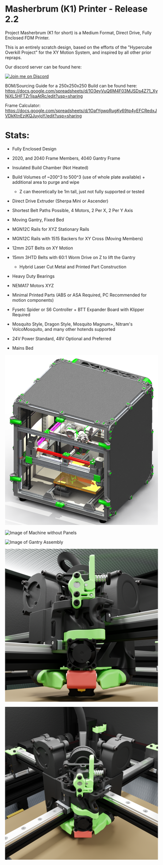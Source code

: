 # Masherbrum (K1) Printer - Release 2.2

Project Masherbrum (K1 for short) is a Medium Format, Direct Drive, Fully Enclosed FDM Printer.

This is an entirely scratch design, based on the efforts of the "Hypercube Overkill Project" for the XY Motion System, and inspired by all other prior repraps.

Our discord server can be found here: 

[![Join me on Discord](https://discord.com/api/guilds/641407187004030997/widget.png?style=banner2)](https://discord.gg/MzTR3zE)

BOM/Sourcing Guide for a 250x250x250 Build can be found here: https://docs.google.com/spreadsheets/d/1O3eyVuQ6M4F03MJSDs4Z71_XyNjXL5HFTZr1jsaAtRc/edit?usp=sharing

Frame Calculator: https://docs.google.com/spreadsheets/d/1OafYgwpRugKy69tp4yEFCRedxJVDkKtnEzjKQJuyjoY/edit?usp=sharing

# Stats:
- Fully Enclosed Design
- 2020, and 2040 Frame Members, 4040 Gantry Frame
- Insulated Build Chamber (Not Heated)
- Build Volumes of ~200^3 to 500^3 (use of whole plate available) + additional area to purge and wipe
     - Z can theoretically be 1m tall, just not fully supported or tested

- Direct Drive Extruder (Sherpa Mini or Ascender)

- Shortest Belt Paths Possible, 4 Motors, 2 Per X, 2 Per Y Axis
- Moving Gantry, Fixed Bed

- MGN12C Rails for XYZ Stationary Rails
- MGN12C Rails with 1515 Backers for XY Cross (Moving Members)
- 12mm 2GT Belts on XY Motion 
- 15mm 3HTD Belts with 60:1 Worm Drive on Z to lift the Gantry 
	 - Hybrid Laser Cut Metal and Printed Part Construction
- Heavy Duty Bearings
- NEMA17 Motors XYZ

- Minimal Printed Parts (ABS or ASA Required, PC Recommended for motion components)

- Fysetc Spider or S6 Controller + BTT Expander Board with Klipper Required
- Mosquito Style, Dragon Style, Mosquito Magnum+, Nitram's VolcoMosquito, and many other hotends supported
- 24V Power Standard, 48V Optional and Preferred
- Mains Bed

![Image of Machine with Panels](Release_2_2/Images/K1_ISO_CAD_1.PNG?raw=true)

![Image of Machine without Panels](Release_2_2/Images/K1_ISO_CAD_2.PNG?raw=true)

![Image of Gantry Assembly](Release_2_2/Images/K1_Gantry_CAD_1.PNG?raw=true)

![Image of Toolhead 1](Release_2_2/Images/1800px_k2_r2_render_toolhead_lower.png?raw=true)

![Image of Toolhead 2](Release_2_2/Images/1800px_k2_r2_render_toolhead_upper.png?raw=true)
